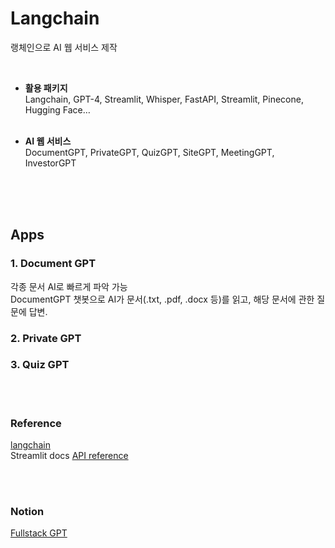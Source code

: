 # Langchain

랭체인으로 AI 웹 서비스 제작

<br/>

- **활용 패키지**  
  Langchain, GPT-4, Streamlit, Whisper, FastAPI, Streamlit, Pinecone, Hugging Face…  
  <br/>

- **AI 웹 서비스**  
  DocumentGPT, PrivateGPT, QuizGPT, SiteGPT, MeetingGPT, InvestorGPT  
  <br/>

<br/>
<br/>
  
## Apps
### 1. Document GPT  
각종 문서 AI로 빠르게 파악 가능  
DocumentGPT 챗봇으로 AI가 문서(.txt, .pdf, .docx 등)를 읽고, 해당 문서에 관한 질문에 답변.

### 2. Private GPT

### 3. Quiz GPT

<br/>
<br/>

### Reference

[langchain](https://github.com/langchain-ai/langchain "Github")  
Streamlit docs [API reference](https://docs.streamlit.io/develop/api-reference)

<br/>
<br/>

### Notion

[Fullstack GPT](https://wozlsla.notion.site/Fullstack-GPT-f8d49b7f3b8a4ecaa9f4ad72e3192241 "Fullstack GPT")
